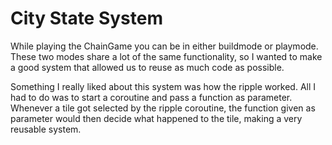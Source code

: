 # City State System
While playing the ChainGame you can be in either buildmode or playmode. These two modes share a lot of the same functionality, so I wanted to make a good system that allowed us to reuse as much code as possible.

Something I really liked about this system was how the ripple worked. All I had to do was to start a coroutine and pass a function as parameter. Whenever a tile got selected by the ripple coroutine, the function given as parameter would then decide what happened to the tile, making a very reusable system.